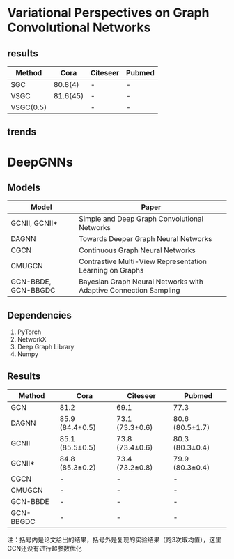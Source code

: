 # Variational Perspectives on Graph Convolutional Networks
## results
| Method | Cora | Citeseer | Pubmed |
| --- | --- | --- | --- |
| SGC | 80.8(4) | - | - |
| VSGC | 81.6(45) | - | - |
| VSGC(0.5) |  | - | - |
## trends

# DeepGNNs
## Models

| Model | Paper |
| --- | --- |
| GCNII, GCNII\* | Simple and Deep Graph Convolutional Networks |
| DAGNN | Towards Deeper Graph Neural Networks |
| CGCN | Continuous Graph Neural Networks |
| CMUGCN | Contrastive Multi-View Representation Learning on Graphs |
| GCN-BBDE, GCN-BBGDC | Bayesian Graph Neural Networks with Adaptive Connection Sampling |
## Dependencies

1. PyTorch
2. NetworkX
3. Deep Graph Library
4. Numpy

## Results

| Method | Cora | Citeseer | Pubmed |
| --- | --- | --- | --- |
| GCN | 81.2 | 69.1 | 77.3 |
| DAGNN | 85.9 (84.4±0.5) | 73.1 (73.3±0.6) | 80.6 (80.5±1.7) |
| GCNII | 85.1 (85.5±0.5) | 73.8 (73.4±0.6) | 80.3 (80.3±0.4) |
| GCNII* | 84.8 (85.3±0.2) | 73.4 (73.2±0.8) | 79.9 (80.3±0.4) |
| CGCN | - | - | - |
| CMUGCN | - | - | - |
| GCN-BBDE | - | - | - |
| GCN-BBGDC | - | - | - |

注：括号内是论文给出的结果，括号外是复现的实验结果（跑3次取均值），这里GCN还没有进行超参数优化
